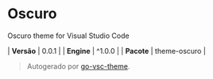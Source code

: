 # Oscuro

Oscuro theme for Visual Studio Code

| **Versão** | 0.0.1 |
| **Engine** | ^1.0.0 |
| **Pacote** | theme-oscuro |

> Autogerado por [go-vsc-theme](https://github.com/natalbu/go-vsc-theme).
